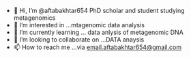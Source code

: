 - 👋 Hi, I’m @aftabakhtar654 PhD scholar and student studying metagenomics
- 👀 I’m interested in ...mtagenomic data analysis
- 🌱 I’m currently learning ... data anlysis of metagenomic DNA
- 💞️ I’m looking to collaborate on ...DATA anaysis
- 📫 How to reach me ...via email.aftabakhtar654@gmail.com

<!---
aftabakhtar654/aftabakhtar654 is a ✨ special ✨ repository because its `README.md` (this file) appears on your GitHub profile.
You can click the Preview link to take a look at your changes.
--->
